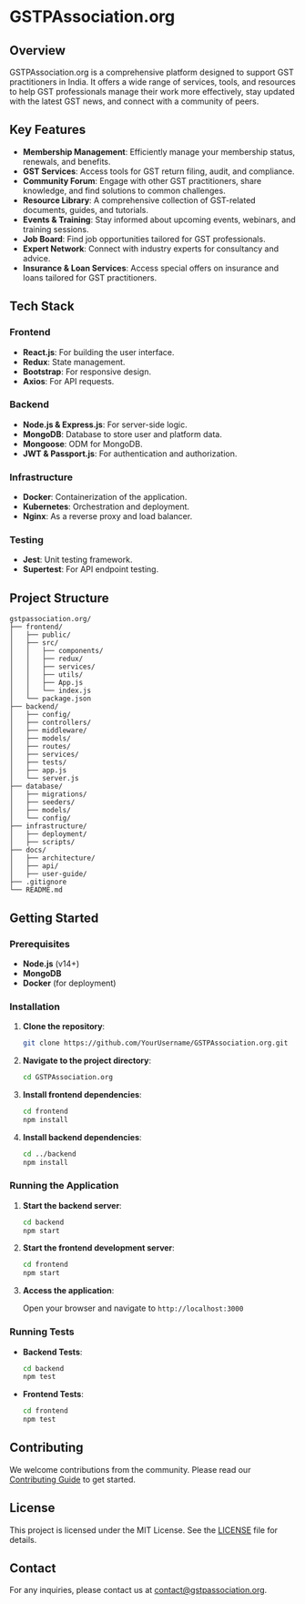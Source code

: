 
# **GSTPAssociation.org**

## **Overview**

GSTPAssociation.org is a comprehensive platform designed to support GST practitioners in India. It offers a wide range of services, tools, and resources to help GST professionals manage their work more effectively, stay updated with the latest GST news, and connect with a community of peers.

## **Key Features**

- **Membership Management**: Efficiently manage your membership status, renewals, and benefits.
- **GST Services**: Access tools for GST return filing, audit, and compliance.
- **Community Forum**: Engage with other GST practitioners, share knowledge, and find solutions to common challenges.
- **Resource Library**: A comprehensive collection of GST-related documents, guides, and tutorials.
- **Events & Training**: Stay informed about upcoming events, webinars, and training sessions.
- **Job Board**: Find job opportunities tailored for GST professionals.
- **Expert Network**: Connect with industry experts for consultancy and advice.
- **Insurance & Loan Services**: Access special offers on insurance and loans tailored for GST practitioners.

## **Tech Stack**

### **Frontend**
- **React.js**: For building the user interface.
- **Redux**: State management.
- **Bootstrap**: For responsive design.
- **Axios**: For API requests.

### **Backend**
- **Node.js & Express.js**: For server-side logic.
- **MongoDB**: Database to store user and platform data.
- **Mongoose**: ODM for MongoDB.
- **JWT & Passport.js**: For authentication and authorization.

### **Infrastructure**
- **Docker**: Containerization of the application.
- **Kubernetes**: Orchestration and deployment.
- **Nginx**: As a reverse proxy and load balancer.

### **Testing**
- **Jest**: Unit testing framework.
- **Supertest**: For API endpoint testing.

## **Project Structure**

```
gstpassociation.org/
├── frontend/
│   ├── public/
│   ├── src/
│   │   ├── components/
│   │   ├── redux/
│   │   ├── services/
│   │   ├── utils/
│   │   ├── App.js
│   │   └── index.js
│   └── package.json
├── backend/
│   ├── config/
│   ├── controllers/
│   ├── middleware/
│   ├── models/
│   ├── routes/
│   ├── services/
│   ├── tests/
│   ├── app.js
│   └── server.js
├── database/
│   ├── migrations/
│   ├── seeders/
│   ├── models/
│   └── config/
├── infrastructure/
│   ├── deployment/
│   ├── scripts/
├── docs/
│   ├── architecture/
│   ├── api/
│   ├── user-guide/
├── .gitignore
└── README.md
```

## **Getting Started**

### **Prerequisites**
- **Node.js** (v14+)
- **MongoDB**
- **Docker** (for deployment)

### **Installation**

1. **Clone the repository**:

   ```bash
   git clone https://github.com/YourUsername/GSTPAssociation.org.git
   ```

2. **Navigate to the project directory**:

   ```bash
   cd GSTPAssociation.org
   ```

3. **Install frontend dependencies**:

   ```bash
   cd frontend
   npm install
   ```

4. **Install backend dependencies**:

   ```bash
   cd ../backend
   npm install
   ```

### **Running the Application**

1. **Start the backend server**:

   ```bash
   cd backend
   npm start
   ```

2. **Start the frontend development server**:

   ```bash
   cd frontend
   npm start
   ```

3. **Access the application**:

   Open your browser and navigate to `http://localhost:3000`

### **Running Tests**

- **Backend Tests**:

  ```bash
  cd backend
  npm test
  ```

- **Frontend Tests**:

  ```bash
  cd frontend
  npm test
  ```

## **Contributing**

We welcome contributions from the community. Please read our [Contributing Guide](docs/contributing.md) to get started.

## **License**

This project is licensed under the MIT License. See the [LICENSE](LICENSE) file for details.

## **Contact**

For any inquiries, please contact us at [contact@gstpassociation.org](mailto:contact@gstpassociation.org).

